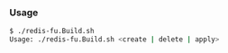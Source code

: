 ### Usage

```bash
$ ./redis-fu.Build.sh
Usage: ./redis-fu.Build.sh <create | delete | apply>
```

[//]: # ( vim:set ts=4 sw=4 et syn=markdown: )
